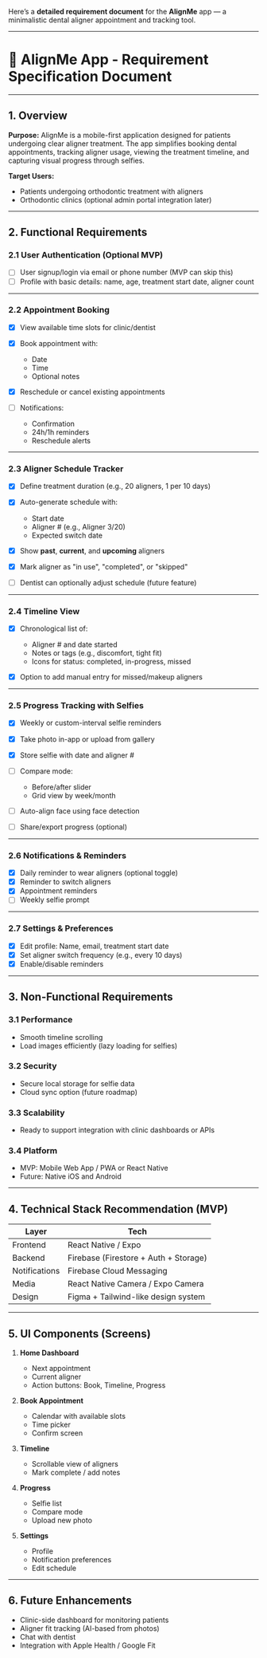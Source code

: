 Here’s a **detailed requirement document** for the **AlignMe** app — a minimalistic dental aligner appointment and tracking tool.

---

# 📄 **AlignMe App - Requirement Specification Document**

---

## **1. Overview**

**Purpose:**
AlignMe is a mobile-first application designed for patients undergoing clear aligner treatment. The app simplifies booking dental appointments, tracking aligner usage, viewing the treatment timeline, and capturing visual progress through selfies.

**Target Users:**

* Patients undergoing orthodontic treatment with aligners
* Orthodontic clinics (optional admin portal integration later)

---

## **2. Functional Requirements**

### **2.1 User Authentication (Optional MVP)**

* [ ] User signup/login via email or phone number (MVP can skip this)
* [ ] Profile with basic details: name, age, treatment start date, aligner count

---

### **2.2 Appointment Booking**

* [x] View available time slots for clinic/dentist
* [x] Book appointment with:

  * Date
  * Time
  * Optional notes
* [x] Reschedule or cancel existing appointments
* [ ] Notifications:

  * Confirmation
  * 24h/1h reminders
  * Reschedule alerts

---

### **2.3 Aligner Schedule Tracker**

* [x] Define treatment duration (e.g., 20 aligners, 1 per 10 days)
* [x] Auto-generate schedule with:

  * Start date
  * Aligner # (e.g., Aligner 3/20)
  * Expected switch date
* [x] Show **past**, **current**, and **upcoming** aligners
* [x] Mark aligner as "in use", "completed", or "skipped"
* [ ] Dentist can optionally adjust schedule (future feature)

---

### **2.4 Timeline View**

* [x] Chronological list of:

  * Aligner # and date started
  * Notes or tags (e.g., discomfort, tight fit)
  * Icons for status: completed, in-progress, missed
* [x] Option to add manual entry for missed/makeup aligners

---

### **2.5 Progress Tracking with Selfies**

* [x] Weekly or custom-interval selfie reminders
* [x] Take photo in-app or upload from gallery
* [x] Store selfie with date and aligner #
* [ ] Compare mode:

  * Before/after slider
  * Grid view by week/month
* [ ] Auto-align face using face detection
* [ ] Share/export progress (optional)

---

### **2.6 Notifications & Reminders**

* [x] Daily reminder to wear aligners (optional toggle)
* [x] Reminder to switch aligners
* [x] Appointment reminders
* [ ] Weekly selfie prompt

---

### **2.7 Settings & Preferences**

* [x] Edit profile: Name, email, treatment start date
* [x] Set aligner switch frequency (e.g., every 10 days)
* [x] Enable/disable reminders

---

## **3. Non-Functional Requirements**

### **3.1 Performance**

* Smooth timeline scrolling
* Load images efficiently (lazy loading for selfies)

### **3.2 Security**

* Secure local storage for selfie data
* Cloud sync option (future roadmap)

### **3.3 Scalability**

* Ready to support integration with clinic dashboards or APIs

### **3.4 Platform**

* MVP: Mobile Web App / PWA or React Native
* Future: Native iOS and Android

---

## **4. Technical Stack Recommendation (MVP)**

| Layer         | Tech                                  |
| ------------- | ------------------------------------- |
| Frontend      | React Native / Expo                   |
| Backend       | Firebase (Firestore + Auth + Storage) |
| Notifications | Firebase Cloud Messaging              |
| Media         | React Native Camera / Expo Camera     |
| Design        | Figma + Tailwind-like design system   |

---

## **5. UI Components (Screens)**

1. **Home Dashboard**

   * Next appointment
   * Current aligner
   * Action buttons: Book, Timeline, Progress

2. **Book Appointment**

   * Calendar with available slots
   * Time picker
   * Confirm screen

3. **Timeline**

   * Scrollable view of aligners
   * Mark complete / add notes

4. **Progress**

   * Selfie list
   * Compare mode
   * Upload new photo

5. **Settings**

   * Profile
   * Notification preferences
   * Edit schedule

---

## **6. Future Enhancements**

* Clinic-side dashboard for monitoring patients
* Aligner fit tracking (AI-based from photos)
* Chat with dentist
* Integration with Apple Health / Google Fit

